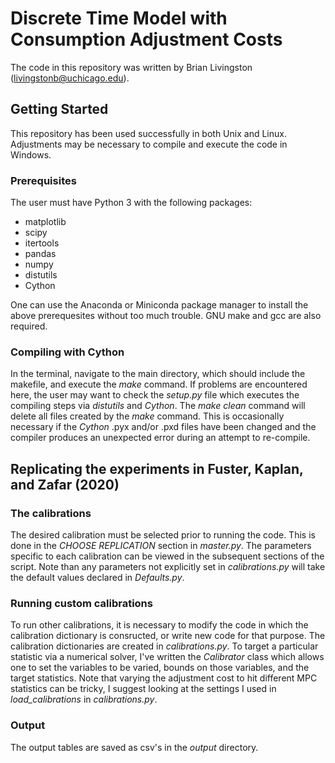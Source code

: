 # Discrete Time Model with Consumption Adjustment Costs

The code in this repository was written by Brian Livingston
(livingstonb@uchicago.edu).

## Getting Started

This repository has been used successfully in both Unix and Linux.
Adjustments may be necessary to compile and execute the code in Windows.

### Prerequisites

The user must have Python 3 with the following packages:

* matplotlib
* scipy
* itertools
* pandas
* numpy
* distutils
* Cython

One can use the Anaconda
or Miniconda package manager to install the above prerequesites
without too much trouble.
GNU make and gcc are also required.


### Compiling with Cython

In the terminal, navigate to the main directory, which should include the makefile,
and execute the *make* command.
If problems are encountered here, the user may want to check the *setup.py*
file which executes the compiling steps via *distutils* and *Cython*.
The *make clean* command will delete all files created by the *make* command.
This is occasionally necessary if the *Cython* .pyx and/or .pxd files have been changed
and the compiler produces an unexpected error during an attempt to re-compile.

## Replicating the experiments in Fuster, Kaplan, and Zafar (2020)

### The calibrations

The desired calibration must be selected prior to running the code.
This is done in the *CHOOSE REPLICATION* section in *master.py*.
The parameters specific to each calibration can be viewed in the subsequent
sections of the script.
Note than any parameters not explicitly set in *calibrations.py*
will take the default values declared in *Defaults.py*.

### Running custom calibrations

To run other calibrations, it is necessary to modify the code in which
the calibration dictionary is consructed, or write new code for that
purpose. The calibration dictionaries are created in *calibrations.py*.
To target a particular statistic via a numerical solver, I've written
the *Calibrator* class which allows one to set the variables to be varied,
bounds on those variables, and the target statistics. Note that varying the
adjustment cost to hit different MPC statistics can be tricky, I suggest
looking at the settings I used in *load_calibrations* in *calibrations.py*.

### Output

The output tables are saved as csv's in the *output* directory.